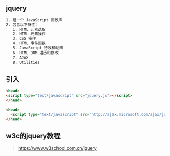 ## jquery
```css
1. 是一个 JavaScript 函数库
2. 包含以下特性：
   1. HTML 元素选取 
   2. HTML 元素操作 
   3. CSS 操作 
   4. HTML 事件函数 
   5. JavaScript 特效和动画 
   6. HTML DOM 遍历和修改 
   7. AJAX 
   8. Utilities
```

## 引入
```html
<head>
<script type="text/javascript" src="jquery.js"></script>
</head>

<head>
  <script type="text/javascript" src="http://ajax.microsoft.com/ajax/jquery/jquery-1.4.min.js"></script>
</head>
```

## w3c的jquery教程
> https://www.w3school.com.cn/jquery